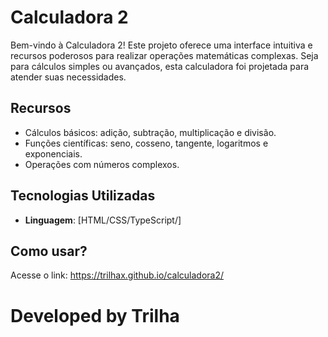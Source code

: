 # Calculadora 2

Bem-vindo à Calculadora 2! Este projeto oferece uma interface intuitiva e recursos poderosos para realizar operações matemáticas complexas. 
Seja para cálculos simples ou avançados, esta calculadora foi projetada para atender suas necessidades.

## Recursos

- Cálculos básicos: adição, subtração, multiplicação e divisão.
- Funções científicas: seno, cosseno, tangente, logaritmos e exponenciais.
- Operações com números complexos.

## Tecnologias Utilizadas

- **Linguagem**: [HTML/CSS/TypeScript/]

## Como usar?
Acesse o link: https://trilhax.github.io/calculadora2/

# Developed by Trilha
